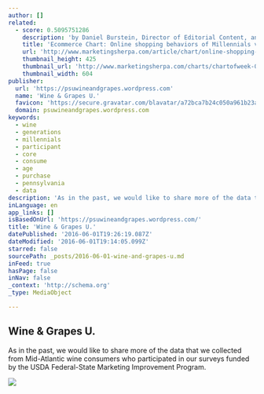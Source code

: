```yaml
---
author: []
related:
  - score: 0.5095751286
    description: 'by Daniel Burstein, Director of Editorial Content, and Dr. Liva LaMontagne, Editorial Research Manager This month, Neustar released a survey it conducted with the e-tailing group on 1,020 shoppers - 50% male, 50% female who spent at least $250 online, purchased online at least four times annually and owned smartphones.'
    title: 'Ecommerce Chart: Online shopping behaviors of Millennials versus Baby Boomers'
    url: 'http://www.marketingsherpa.com/article/chart/online-shopping-behaviors-based-on-age'
    thumbnail_height: 425
    thumbnail_url: 'http://www.marketingsherpa.com/charts/chartofweek-072815-lp.png'
    thumbnail_width: 604
publisher:
  url: 'https://psuwineandgrapes.wordpress.com'
  name: 'Wine & Grapes U.'
  favicon: 'https://secure.gravatar.com/blavatar/a72bca7b24c050a961b23a3d8f98f926?s=16'
  domain: psuwineandgrapes.wordpress.com
keywords:
  - wine
  - generations
  - millennials
  - participant
  - core
  - consume
  - age
  - purchase
  - pennsylvania
  - data
description: 'As in the past, we would like to share more of the data that we collected from Mid-Atlantic wine consumers who participated in our surveys funded by the USDA Federal-State Marketing Improvement Program.'
inLanguage: en
app_links: []
isBasedOnUrl: 'https://psuwineandgrapes.wordpress.com/'
title: 'Wine & Grapes U.'
datePublished: '2016-06-01T19:26:19.087Z'
dateModified: '2016-06-01T19:14:05.099Z'
starred: false
sourcePath: _posts/2016-06-01-wine-and-grapes-u.md
inFeed: true
hasPage: false
inNav: false
_context: 'http://schema.org'
_type: MediaObject

---
```

<article style=""><h1>Wine &amp; Grapes U.</h1><p>As in the past, we would like to share more of the data that we collected from Mid-Atlantic wine consumers who participated in our surveys funded by the USDA Federal-State Marketing Improvement Program.</p><img src="https://psuwineandgrapes.files.wordpress.com/2016/05/image-2.jpg?w=607&amp;h=442" /></article>